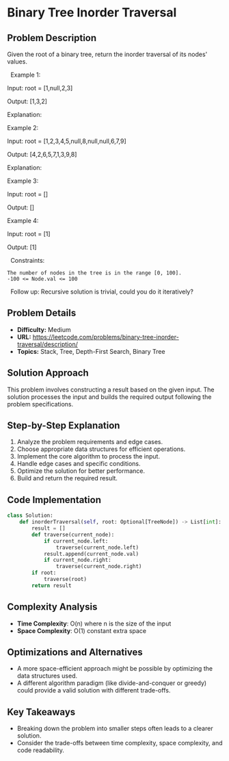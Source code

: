 # Binary Tree Inorder Traversal

## Problem Description

Given the root of a binary tree, return the inorder traversal of its nodes' values.

 
Example 1:


Input: root = [1,null,2,3]

Output: [1,3,2]

Explanation:




Example 2:


Input: root = [1,2,3,4,5,null,8,null,null,6,7,9]

Output: [4,2,6,5,7,1,3,9,8]

Explanation:




Example 3:


Input: root = []

Output: []


Example 4:


Input: root = [1]

Output: [1]


 
Constraints:


	The number of nodes in the tree is in the range [0, 100].
	-100 <= Node.val <= 100


 
Follow up: Recursive solution is trivial, could you do it iteratively?

## Problem Details

- **Difficulty:** Medium
- **URL:** https://leetcode.com/problems/binary-tree-inorder-traversal/description/
- **Topics:** Stack, Tree, Depth-First Search, Binary Tree

## Solution Approach

This problem involves constructing a result based on the given input. The solution processes the input and builds the required output following the problem specifications.

## Step-by-Step Explanation

1. Analyze the problem requirements and edge cases.
2. Choose appropriate data structures for efficient operations.
3. Implement the core algorithm to process the input.
4. Handle edge cases and specific conditions.
5. Optimize the solution for better performance.
6. Build and return the required result.

## Code Implementation

```python
class Solution:
    def inorderTraversal(self, root: Optional[TreeNode]) -> List[int]:
        result = []
        def traverse(current_node):
            if current_node.left:
                traverse(current_node.left)
            result.append(current_node.val)
            if current_node.right:
                traverse(current_node.right)
        if root:
            traverse(root)
        return result
```

## Complexity Analysis

- **Time Complexity**: O(n) where n is the size of the input
- **Space Complexity**: O(1) constant extra space

## Optimizations and Alternatives

- A more space-efficient approach might be possible by optimizing the data structures used.
- A different algorithm paradigm (like divide-and-conquer or greedy) could provide a valid solution with different trade-offs.


## Key Takeaways

- Breaking down the problem into smaller steps often leads to a clearer solution.
- Consider the trade-offs between time complexity, space complexity, and code readability.

